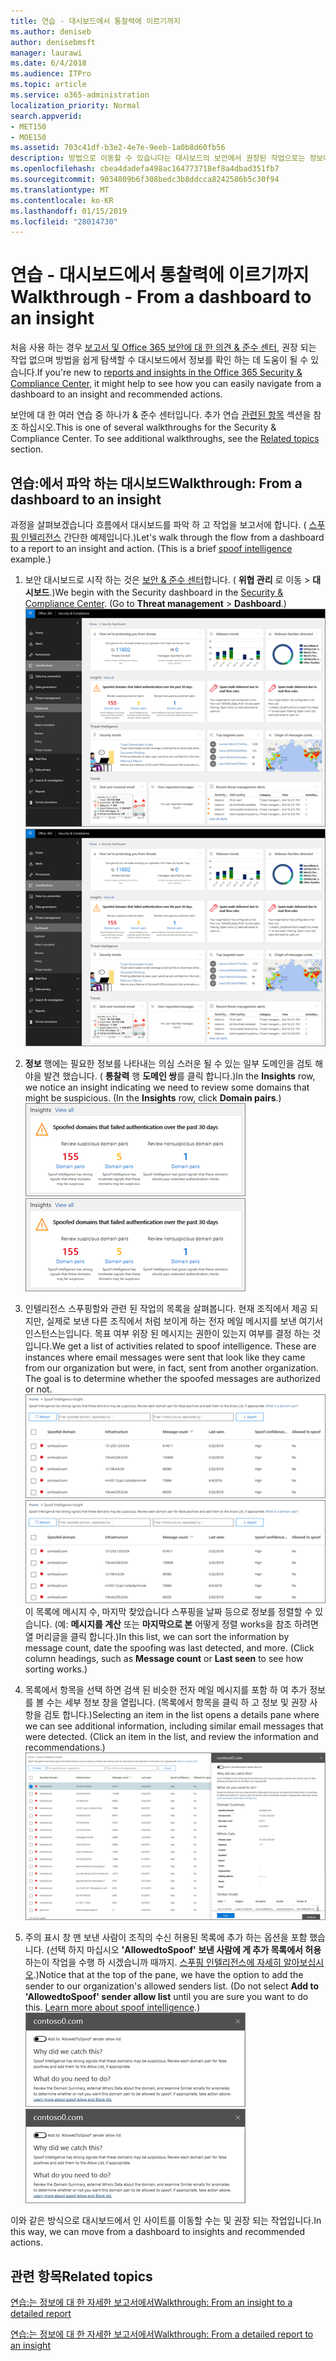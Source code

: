 ```yaml
---
title: 연습 - 대시보드에서 통찰력에 이르기까지
ms.author: deniseb
author: denisebmsft
manager: laurawi
ms.date: 6/4/2018
ms.audience: ITPro
ms.topic: article
ms.service: o365-administration
localization_priority: Normal
search.appverid:
- MET150
- MOE150
ms.assetid: 703c41df-b3e2-4e7e-9eeb-1a0b8d60fb56
description: 방법으로 이동할 수 있습니다는 대시보드의 보안에서 권장된 작업으로는 정보에 알아봅니다 &amp; 준수 센터입니다.
ms.openlocfilehash: cbea4dadefa498ac164773718ef8a4dbad351fb7
ms.sourcegitcommit: 9034809b6f308bedc3b8ddcca8242586b5c30f94
ms.translationtype: MT
ms.contentlocale: ko-KR
ms.lasthandoff: 01/15/2019
ms.locfileid: "28014730"
---
```

# <a name="walkthrough---from-a-dashboard-to-an-insight"></a><span data-ttu-id="592f3-103">연습 - 대시보드에서 통찰력에 이르기까지</span><span class="sxs-lookup"><span data-stu-id="592f3-103">Walkthrough - From a dashboard to an insight</span></span>

<span data-ttu-id="592f3-104">처음 사용 하는 경우 [보고서 및 Office 365 보안에 대 한 의견 &amp; 준수 센터](reports-and-insights-in-security-and-compliance.md), 권장 되는 작업 없으며 방법을 쉽게 탐색할 수 대시보드에서 정보를 확인 하는 데 도움이 될 수 있습니다.</span><span class="sxs-lookup"><span data-stu-id="592f3-104">If you're new to [reports and insights in the Office 365 Security &amp; Compliance Center](reports-and-insights-in-security-and-compliance.md), it might help to see how you can easily navigate from a dashboard to an insight and recommended actions.</span></span> 
  
<span data-ttu-id="592f3-p101">보안에 대 한 여러 연습 중 하나가 &amp; 준수 센터입니다. 추가 연습 [관련된 항목](#related-topics) 섹션을 참조 하십시오.</span><span class="sxs-lookup"><span data-stu-id="592f3-p101">This is one of several walkthroughs for the Security &amp; Compliance Center. To see additional walkthroughs, see the [Related topics](#related-topics) section.</span></span> 
  
## <a name="walkthrough-from-a-dashboard-to-an-insight"></a><span data-ttu-id="592f3-107">연습:에서 파악 하는 대시보드</span><span class="sxs-lookup"><span data-stu-id="592f3-107">Walkthrough: From a dashboard to an insight</span></span>

<span data-ttu-id="592f3-p102">과정을 살펴보겠습니다 흐름에서 대시보드를 파악 하 고 작업을 보고서에 합니다. ( [스푸핑 인텔리전스](learn-about-spoof-intelligence.md) 간단한 예제입니다.)</span><span class="sxs-lookup"><span data-stu-id="592f3-p102">Let's walk through the flow from a dashboard to a report to an insight and action. (This is a brief [spoof intelligence](learn-about-spoof-intelligence.md) example.)</span></span> 
  
1. <span data-ttu-id="592f3-p103">보안 대시보드로 시작 하는 것은 [보안 &amp; 준수 센터](https://protection.office.com)합니다. ( **위협 관리** 로 이동 \> **대시보드**.)</span><span class="sxs-lookup"><span data-stu-id="592f3-p103">We begin with the Security dashboard in the [Security &amp; Compliance Center](https://protection.office.com). (Go to **Threat management** \> **Dashboard**.)</span></span><br><span data-ttu-id="592f3-112">![보안에서 &amp; 준수 센터 위협 관리를 선택 \> 대시보드](media/05a38660-eb13-4960-a266-11809c453d95.png)</span><span class="sxs-lookup"><span data-stu-id="592f3-112">![In the Security &amp; Compliance Center, choose Threat management \> Dashboard](media/05a38660-eb13-4960-a266-11809c453d95.png)</span></span><br>
  
2. <span data-ttu-id="592f3-p104">**정보** 행에는 필요한 정보를 나타내는 의심 스러운 될 수 있는 일부 도메인을 검토 해야을 발견 했습니다. ( **통찰력** 행 **도메인 쌍**를 클릭 합니다.)</span><span class="sxs-lookup"><span data-stu-id="592f3-p104">In the **Insights** row, we notice an insight indicating we need to review some domains that might be suspicious. (In the **Insights** row, click **Domain pairs**.)</span></span><br><span data-ttu-id="592f3-115">![정보 행 스푸핑 잠재적인 문제를 언급합니다.](media/dd1d0cb3-3201-45d7-b41d-18a0944fe85d.png)</span><span class="sxs-lookup"><span data-stu-id="592f3-115">![The Insights row mentions potential spoofing concerns](media/dd1d0cb3-3201-45d7-b41d-18a0944fe85d.png)</span></span><br>
  
3. <span data-ttu-id="592f3-p105">인텔리전스 스푸핑할와 관련 된 작업의 목록을 살펴봅니다. 현재 조직에서 제공 되지만, 실제로 보낸 다른 조직에서 처럼 보이게 하는 전자 메일 메시지를 보낸 여기서 인스턴스는입니다. 목표 여부 위장 된 메시지는 권한이 있는지 여부를 결정 하는 것입니다.</span><span class="sxs-lookup"><span data-stu-id="592f3-p105">We get a list of activities related to spoof intelligence. These are instances where email messages were sent that look like they came from our organization but were, in fact, sent from another organization. The goal is to determine whether the spoofed messages are authorized or not.</span></span><br><span data-ttu-id="592f3-119">![스푸핑 인텔리전스 정보](media/a2e2b4fd-0c1e-499f-8401-cf3089da82fa.png)</span><span class="sxs-lookup"><span data-stu-id="592f3-119">![Spoof intelligence insights](media/a2e2b4fd-0c1e-499f-8401-cf3089da82fa.png)</span></span><br><span data-ttu-id="592f3-p106">이 목록에 메시지 수, 마지막 찾았습니다 스푸핑을 날짜 등으로 정보를 정렬할 수 있습니다. (예: **메시지를 계산** 또는 **마지막으로 본** 어떻게 정렬 works을 참조 하려면 열 머리글을 클릭 합니다.)</span><span class="sxs-lookup"><span data-stu-id="592f3-p106">In this list, we can sort the information by message count, date the spoofing was last detected, and more. (Click column headings, such as **Message count** or **Last seen** to see how sorting works.)</span></span> 
    
4. <span data-ttu-id="592f3-p107">목록에서 항목을 선택 하면 검색 된 비슷한 전자 메일 메시지를 포함 하 여 추가 정보를 볼 수는 세부 정보 창을 열립니다. (목록에서 항목을 클릭 하 고 정보 및 권장 사항을 검토 합니다.)</span><span class="sxs-lookup"><span data-stu-id="592f3-p107">Selecting an item in the list opens a details pane where we can see additional information, including similar email messages that were detected. (Click an item in the list, and review the information and recommendations.)</span></span><br>![세부 정보 창에 열립니다 항목을 선택 하면](media/7ad1faa5-6ca2-474e-a609-eb275e0a8e59.png)<br>
  
5. <span data-ttu-id="592f3-p108">주의 표시 창 맨 보낸 사람이 조직의 수신 허용된 목록에 추가 하는 옵션을 포함 했습니다. (선택 하지 마십시오 **'AllowedtoSpoof' 보낸 사람에 게 추가 목록에서 허용** 하는이 작업을 수행 하 시겠습니까 때까지. [스푸핑 인텔리전스에 자세히 알아보십시오](learn-about-spoof-intelligence.md).)</span><span class="sxs-lookup"><span data-stu-id="592f3-p108">Notice that at the top of the pane, we have the option to add the sender to our organization's allowed senders list. (Do not select **Add to 'AllowedtoSpoof' sender allow list** until you are sure you want to do this. [Learn more about spoof intelligence](learn-about-spoof-intelligence.md).)</span></span><br><span data-ttu-id="592f3-128">![보낸사람을 인증할 수 있습니다.](media/caf0c20a-6047-486d-8060-5a229a3de49f.png)</span><span class="sxs-lookup"><span data-stu-id="592f3-128">![You can authorize a sender](media/caf0c20a-6047-486d-8060-5a229a3de49f.png)</span></span>
  
<span data-ttu-id="592f3-129">이와 같은 방식으로 대시보드에서 인 사이트를 이동할 수는 및 권장 되는 작업입니다.</span><span class="sxs-lookup"><span data-stu-id="592f3-129">In this way, we can move from a dashboard to insights and recommended actions.</span></span>
  
## <a name="related-topics"></a><span data-ttu-id="592f3-130">관련 항목</span><span class="sxs-lookup"><span data-stu-id="592f3-130">Related topics</span></span>

[<span data-ttu-id="592f3-131">연습:는 정보에 대 한 자세한 보고서에서</span><span class="sxs-lookup"><span data-stu-id="592f3-131">Walkthrough: From an insight to a detailed report</span></span>](from-an-insight-to-a-detailed-report.md)
  
[<span data-ttu-id="592f3-132">연습:는 정보에 대 한 자세한 보고서에서</span><span class="sxs-lookup"><span data-stu-id="592f3-132">Walkthrough: From a detailed report to an insight</span></span>](from-a-detailed-report-to-an-insight.md)
  

